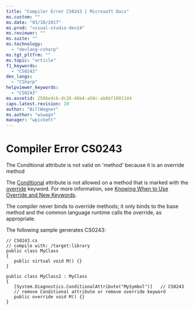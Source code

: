 ```yaml
---
title: "Compiler Error CS0243 | Microsoft Docs"
ms.custom: ""
ms.date: "03/10/2017"
ms.prod: "visual-studio-dev14"
ms.reviewer: ""
ms.suite: ""
ms.technology: 
  - "devlang-csharp"
ms.tgt_pltfrm: ""
ms.topic: "article"
f1_keywords: 
  - "CS0243"
dev_langs: 
  - "CSharp"
helpviewer_keywords: 
  - "CS0243"
ms.assetid: 2506e4cb-dc26-46b4-a58c-ab6bf1601144
caps.latest.revision: 10
author: "BillWagner"
ms.author: "wiwagn"
manager: "wpickett"
---
```

# Compiler Error CS0243
The Conditional attribute is not valid on 'method' because it is an override method  
  
 The [Conditional](http://msdn.microsoft.com/en-us/e1c4913b-74d0-421a-8a6d-c14b3f0e68fb) attribute is not allowed on a method that is marked with the [override](../../csharp/language-reference/keywords/override.md) keyword. For more information, see [Knowing When to Use Override and New Keywords](../../csharp/programming-guide/classes-and-structs/knowing-when-to-use-override-and-new-keywords.md).  
  
 The compiler never binds to override methods; it only binds to the base method and the common language runtime calls the override, as appropriate.  
  
 The following sample generates CS0243:  
  
```  
// CS0243.cs  
// compile with: /target:library  
public class MyClass  
{  
   public virtual void M() {}  
}  
  
public class MyClass2 : MyClass  
{  
   [System.Diagnostics.ConditionalAttribute("MySymbol")]   // CS0243  
   // remove Conditional attribute or remove override keyword  
   public override void M() {}  
}  
```